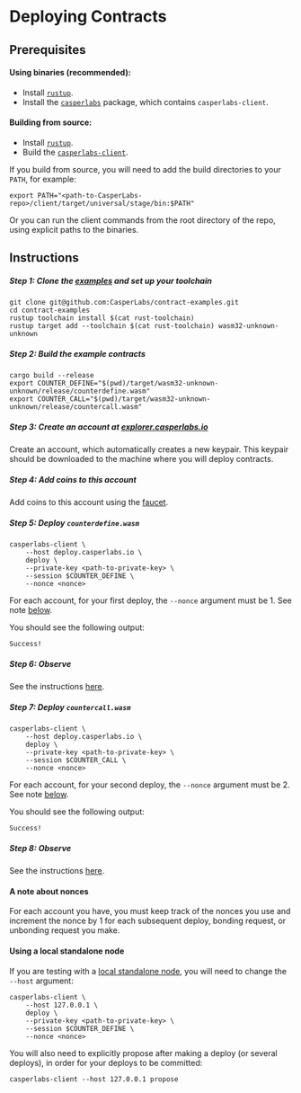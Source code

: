 # Deploying Contracts

## Prerequisites

#### Using binaries (recommended):
* Install [`rustup`](https://rustup.rs/).
* Install the [`casperlabs`](INSTALL.md) package, which contains `casperlabs-client`.

#### Building from source:
* Install [`rustup`](https://rustup.rs/).
* Build the [`casperlabs-client`](BUILD.md#build-the-client).

If you build from source, you will need to add the build directories to your `PATH`, for example:
```
export PATH="<path-to-CasperLabs-repo>/client/target/universal/stage/bin:$PATH"
```
Or you can run the client commands from the root directory of the repo, using explicit paths to the binaries.

## Instructions

##### Step 1: Clone the [examples](https://github.com/CasperLabs/contract-examples) and set up your toolchain
```
git clone git@github.com:CasperLabs/contract-examples.git
cd contract-examples
rustup toolchain install $(cat rust-toolchain)
rustup target add --toolchain $(cat rust-toolchain) wasm32-unknown-unknown
```

##### Step 2: Build the example contracts
```
cargo build --release
export COUNTER_DEFINE="$(pwd)/target/wasm32-unknown-unknown/release/counterdefine.wasm"
export COUNTER_CALL="$(pwd)/target/wasm32-unknown-unknown/release/countercall.wasm"
```

##### Step 3: Create an account at [explorer.casperlabs.io](https://explorer.casperlabs.io)

Create an account, which automatically creates a new keypair.  This keypair should be downloaded to the machine where you will deploy contracts.

##### Step 4: Add coins to this account

Add coins to this account using the [faucet](https://explorer.casperlabs.io/#/faucet).

##### Step 5: Deploy `counterdefine.wasm`
```
casperlabs-client \
    --host deploy.casperlabs.io \
    deploy \
    --private-key <path-to-private-key> \
    --session $COUNTER_DEFINE \
    --nonce <nonce>
```
For each account, for your first deploy, the `--nonce` argument must be 1.  See note [below](#a-note-about-nonces).

You should see the following output:
```
Success!
```

##### Step 6: Observe

See the instructions [here](QUERYING.md).


##### Step 7: Deploy `countercall.wasm`
```
casperlabs-client \
    --host deploy.casperlabs.io \
    deploy \
    --private-key <path-to-private-key> \
    --session $COUNTER_CALL \
    --nonce <nonce>
```
For each account, for your second deploy, the `--nonce` argument must be 2.  See note [below](#a-note-about-nonces).

You should see the following output:
```
Success!
```

##### Step 8: Observe

See the instructions [here](QUERYING.md).

#### A note about nonces

For each account you have, you must keep track of the nonces you use and increment the nonce by 1 for each subsequent deploy, bonding request, or unbonding request you make.

#### Using a local standalone node

If you are testing with a [local standalone node](NODE.md#running-a-single-node), you will need to change the `--host` argument:

```
casperlabs-client \
    --host 127.0.0.1 \
    deploy \
    --private-key <path-to-private-key> \
    --session $COUNTER_DEFINE \
    --nonce <nonce>
```

You will also need to explicitly propose after making a deploy (or several deploys), in order for your deploys to be committed:

```
casperlabs-client --host 127.0.0.1 propose
```
